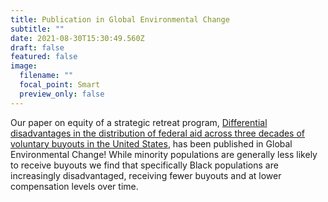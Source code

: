 ```yaml
---
title: Publication in Global Environmental Change
subtitle: ""
date: 2021-08-30T15:30:49.560Z
draft: false
featured: false
image:
  filename: ""
  focal_point: Smart
  preview_only: false
---
```

Our paper on equity of a strategic retreat program, [Differential disadvantages in the distribution of federal aid across three decades of voluntary buyouts in the United States](https://www.sciencedirect.com/science/article/pii/S0959378021000571?via%3Dihub), has been published in Global Environmental Change! While minority populations are generally less likely to receive buyouts we find that specifically Black populations are increasingly disadvantaged, receiving fewer buyouts and at lower compensation levels over time.